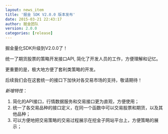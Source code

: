 ```yaml
---
layout: news_item
title: '掘金 SDK V2.0.0 版本发布'
date: 2015-03-21 22:43:17 
author: 掘金团队
version: 2.0.0
categories: [release]
---
```


掘金量化SDK升级到V2.0.0了！ 

统一了期货股票的策略开发接口API, 简化了开发人员的工作，方便理解和记忆。

更重要的是，极大地方便了套利类策略的开发。 

后续我们会在这套统一的接口下加快对各交易市场的支持，敬请期待！

*新增特性*：

1. 简化的API接口，行情数据服务和交易接口更为直观，方便使用；
2. 统一了各交易品种的接口定义，在同一个函数中可以交易股票和期货，以及其他品种；
3. 可以方便地把交易策略的交易过程展示在挖金子网站平台上，方便策略的展示；
